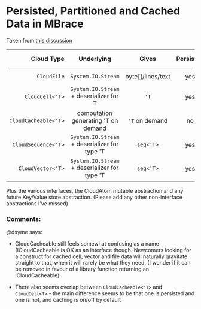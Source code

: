 
# Persisted, Partitioned and Cached Data in MBrace 

Taken from [this discussion](https://github.com/mbraceproject/MBrace.Core/issues/55#issuecomment-90097067)


| Cloud Type |  Underlying | Gives | Persisted | Caching | Partitioned | Input to CloudFlow | Ongoing Work |
| --------:|:-----------:|:------------:|:---------:|:---------:|:---------:|:-----:|:-----:|
| `CloudFile` | `System.IO.Stream` | byte[]/lines/text | yes | ?? | (Seek - needs documentation) | many | |
| `CloudCell<'T>` | `System.IO.Stream` + deserializer for T | `'T`  | yes | off by default | no | no |
| `CloudCacheable<'T>` | computation generating 'T on demand | `'T` on demand | no | on by default | no  | no | |
| `CloudSequence<'T>` | `System.IO.Stream` + deserializer for type 'T | `seq<'T>` | yes | off by default | no (see CloudVector) | no | may be unified with `CloudVector` | 
| `CloudVector<'T>` | `System.IO.Stream` + deserializer for type 'T |  `seq<'T>` | yes | on by default (?) | yes  | one | may be unified with `CloudSequence` |

Plus the various interfaces, the CloudAtom mutable abstraction and any future Key/Value store abstraction.  (Please add any other non-interface abstractions I've missed)

### Comments:

@dsyme says:

* CloudCacheable still feels somewhat confusing as a name (ICloudCacheable is OK as an interface though. Newcomers looking for a construct for cached cell, vector and file data will naturally gravitate straight to that, when it will rarely be what they need. (I wonder if it can be removed in favour of a library function returning an ICloudCacheable). 

* There also seems overlap between `CloudCacheable<'T>` and `CloudCell<T>` - the main difference seems to be that one is persisted and one is not, and caching is on/off by default

